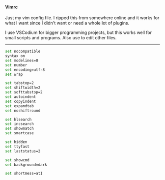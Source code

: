 #### Vimrc

Just my vim config file. I ripped this from somewhere online and it works for what I want since I didn't want or need a whole lot of plugins.

I use VSCodium for bigger programming projects, but this works well for small scripts and programs. Also use to edit other files.

-----

```bash
set nocompatible
syntax on
set modelines=0
set number
set encoding=utf-8
set wrap

set tabstop=2
set shiftwidth=2
set softtabstop=2
set autoindent
set copyindent
set expandtab
set noshiftround

set hlsearch
set incsearch
set showmatch
set smartcase

set hidden
set ttyfast
set laststatus=2

set showcmd
set background=dark

set shortmess=atI
```
